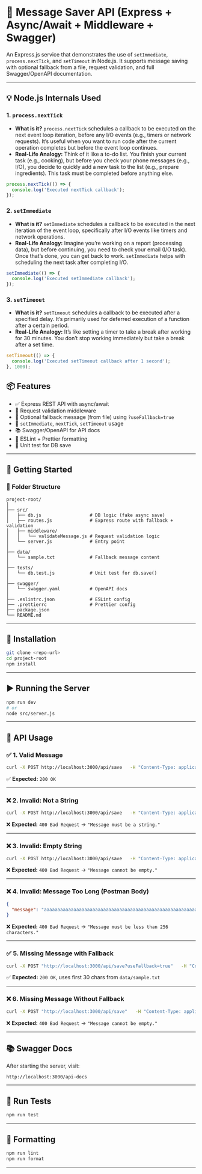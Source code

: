 # 📨 Message Saver API (Express + Async/Await + Middleware + Swagger)

An Express.js service that demonstrates the use of `setImmediate`, `process.nextTick`, and `setTimeout` in Node.js. It supports message saving with optional fallback from a file, request validation, and full Swagger/OpenAPI documentation.

---

## 💡 Node.js Internals Used

### 1. `process.nextTick`

- **What is it?**
  `process.nextTick` schedules a callback to be executed on the next event loop iteration, before any I/O events (e.g., timers or network requests). It’s useful when you want to run code after the current operation completes but before the event loop continues.
- **Real-Life Analogy:**
  Think of it like a to-do list. You finish your current task (e.g., cooking), but before you check your phone messages (e.g., I/O), you decide to quickly add a new task to the list (e.g., prepare ingredients). This task must be completed before anything else.

```javascript
process.nextTick(() => {
  console.log('Executed nextTick callback');
});
```

### 2. `setImmediate`

- **What is it?**
  `setImmediate` schedules a callback to be executed in the next iteration of the event loop, specifically after I/O events like timers and network operations.
- **Real-Life Analogy:**
  Imagine you’re working on a report (processing data), but before continuing, you need to check your email (I/O task). Once that’s done, you can get back to work. `setImmediate` helps with scheduling the next task after completing I/O.

```javascript
setImmediate(() => {
  console.log('Executed setImmediate callback');
});
```

### 3. `setTimeout`

- **What is it?**
  `setTimeout` schedules a callback to be executed after a specified delay. It’s primarily used for deferred execution of a function after a certain period.
- **Real-Life Analogy:**
  It’s like setting a timer to take a break after working for 30 minutes. You don’t stop working immediately but take a break after a set time.

```javascript
setTimeout(() => {
  console.log('Executed setTimeout callback after 1 second');
}, 1000);
```

## 📦 Features

- ✅ Express REST API with async/await
- 🧼 Request validation middleware
- 💾 Optional fallback message (from file) using `?useFallback=true`
- 🧪 `setImmediate`, `nextTick`, `setTimeout` usage
- 📚 Swagger/OpenAPI for API docs
- 🎯 ESLint + Prettier formatting
- 🧪 Unit test for DB save

---

## 🚀 Getting Started

### 📁 Folder Structure

```
project-root/
│
├── src/
│   ├── db.js                  # DB logic (fake async save)
│   ├── routes.js              # Express route with fallback + validation
│   ├── middleware/
│   │   └── validateMessage.js # Request validation logic
│   └── server.js              # Entry point
│
├── data/
│   └── sample.txt             # Fallback message content
│
├── tests/
│   └── db.test.js             # Unit test for db.save()
│
├── swagger/
│   └── swagger.yaml           # OpenAPI docs
│
├── .eslintrc.json             # ESLint config
├── .prettierrc                # Prettier config
├── package.json
└── README.md
```

---

## 🔧 Installation

```bash
git clone <repo-url>
cd project-root
npm install
```

---

## ▶️ Running the Server

```bash
npm run dev
# or
node src/server.js
```

---

## 🧪 API Usage

### ✅ 1. Valid Message

```bash
curl -X POST http://localhost:3000/api/save   -H "Content-Type: application/json"   -d '{"message": "Valid message!"}'
```

✅ **Expected:** `200 OK`

---

### ❌ 2. Invalid: Not a String

```bash
curl -X POST http://localhost:3000/api/save   -H "Content-Type: application/json"   -d '{"message": 123}'
```

❌ **Expected:** `400 Bad Request` → `"Message must be a string."`

---

### ❌ 3. Invalid: Empty String

```bash
curl -X POST http://localhost:3000/api/save   -H "Content-Type: application/json"   -d '{"message": ""}'
```

❌ **Expected:** `400 Bad Request` → `"Message cannot be empty."`

---

### ❌ 4. Invalid: Message Too Long (Postman Body)

```json
{
  "message": "aaaaaaaaaaaaaaaaaaaaaaaaaaaaaaaaaaaaaaaaaaaaaaaaaaaaaaaaaaaaaaaaaaaaaaaaaaaaaaaaaaaaaaaaaaaaaaaaaaaaaaaaaaaaaaaaaaaaaaaaaaaaaaaaaaaaaaaaaaaaaaaaaaaaaaaaaaaaaaaaaaaaaaaaaaaaaaaaaaaaaaaaaaaaaaaaaaaaaaaaaaaaaaaaaaaaaaaaaaaaaaaaaaaaaaaaaaaaaaaaaaaaaaaaaaaaaaaaaaaaaaaaaaaaaaaaaaaaaaaaaaaaaaaaaaaaaaaaaaaa"
}
```

❌ **Expected:** `400 Bad Request` → `"Message must be less than 256 characters."`

---

### ✅ 5. Missing Message with Fallback

```bash
curl -X POST "http://localhost:3000/api/save?useFallback=true"   -H "Content-Type: application/json"   -d '{}'
```

✅ **Expected:** `200 OK`, uses first 30 chars from `data/sample.txt`

---

### ❌ 6. Missing Message Without Fallback

```bash
curl -X POST "http://localhost:3000/api/save"   -H "Content-Type: application/json"   -d '{}'
```

❌ **Expected:** `400 Bad Request` → `"Message cannot be empty."`

---

## 📚 Swagger Docs

After starting the server, visit:

```
http://localhost:3000/api-docs
```

---

## 🧪 Run Tests

```bash
npm run test
```

---

## 🧼 Formatting

```bash
npm run lint
npm run format
```

---
